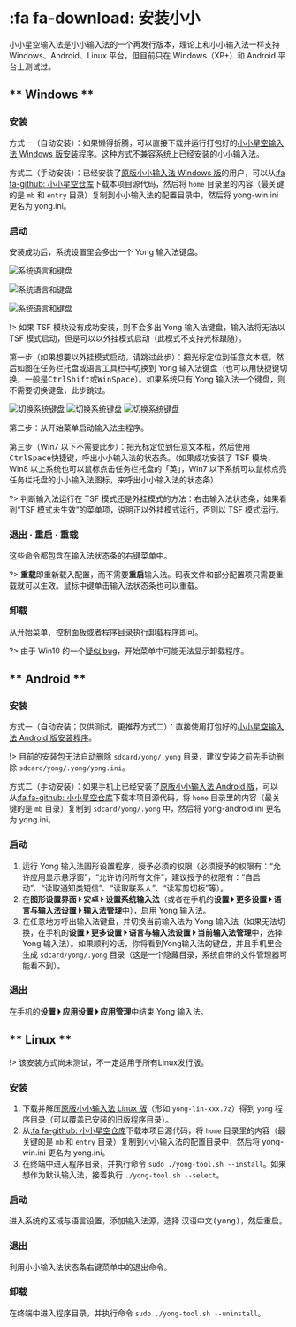 # :fa fa-download: 安装小小

小小星空输入法是小小输入法的一个再发行版本，理论上和小小输入法一样支持 Windows、Android、Linux 平台，但目前只在 Windows（XP+）和 Android 平台上测试过。

<!-- tabs:start -->

## ** Windows **

### 安装

方式一（自动安装）：如果懒得折腾，可以直接下载并运行打包好的[小小星空输入法 Windows 版安装程序][小小星空网盘]。这种方式不兼容系统上已经安装的小小输入法。

方式二（手动安装）：已经安装了[原版小小输入法 Windows 版][小小输入法网盘]的用户，可以从[:fa fa-github: 小小星空仓库][小小星空仓库]下载本项目源代码，然后将 `home` 目录里的内容（最关键的是 `mb` 和 `entry` 目录）复制到小小输入法的配置目录中，然后将 yong-win.ini 更名为 yong.ini。

### 启动

安装成功后，系统设置里会多出一个 Yong 输入法键盘。

![系统语言和键盘](_media\lang-and-kbd-win10.png 'Win10：语言 🞂 中文语言选项 🞂 键盘')

![系统语言和键盘](_media\lang-and-kbd-win7.png 'Win7：区域和语言 🞂 键盘和语言 🞂 更改键盘')

![系统语言和键盘](_media\lang-and-kbd-xp.png 'XP：区域和语言选项 🞂 语言 🞂 详细信息；还要勾选“将高级文字服务支持应用于所有程序”；SP2 以下还需安装 wic 组件')

!> 如果 TSF 模块没有成功安装，则不会多出 Yong 输入法键盘，输入法将无法以 TSF 模式启动，但是可以以外挂模式启动（此模式不支持光标跟随）。

第一步（如果想要以外挂模式启动，请跳过此步）：把光标定位到任意文本框，然后如图在任务栏托盘或语言工具栏中切换到 Yong 输入法键盘（也可以用快捷键切换，一般是<kbd>Ctrl</kbd><kbd>Shift</kbd>或<kbd>Win</kbd><kbd>Space</kbd>）。如果系统只有 Yong 输入法一个键盘，则不需要切换键盘，此步跳过。

![切换系统键盘](_media\run-tsf-on-win10.png 'Win10')
![切换系统键盘](_media\run-tsf-on-win7.png 'Win7')
![切换系统键盘](_media\run-tsf-on-xp.png 'XP')

第二步：从开始菜单启动输入法主程序。

第三步（Win7 以下不需要此步）：把光标定位到任意文本框，然后使用<kbd>Ctrl</kbd><kbd>Space</kbd>快捷键，呼出小小输入法的状态条。（如果成功安装了 TSF 模块，Win8 以上系统也可以鼠标点击任务栏托盘的「英」，Win7 以下系统可以鼠标点亮任务栏托盘的小小输入法图标，来呼出小小输入法的状态条）

?> 判断输入法运行在 TSF 模式还是外挂模式的方法：右击输入法状态条，如果看到“TSF 模式未生效”的菜单项，说明正以外挂模式运行，否则以 TSF 模式运行。

### 退出 · 重启 · 重载

这些命令都包含在输入法状态条的右键菜单中。

?> **重载**即重新载入配置，而不需要**重启**输入法。码表文件和部分配置项只需要重载就可以生效。鼠标中键单击输入法状态条也可以重载。

### 卸载

从开始菜单、控制面板或者程序目录执行卸载程序即可。

?> 由于 Win10 的一个[疑似 bug](https://answers.microsoft.com/zh-hans/windows/forum/all/%E7%A8%8B%E5%BA%8F%E7%9A%84%E5%8D%B8%E8%BD%BD/0b57356b-e988-486e-b863-1cf63e0cf0d2)，开始菜单中可能无法显示卸载程序。

## ** Android **

### 安装

方式一（自动安装；仅供测试，更推荐方式二）：直接使用打包好的[小小星空输入法 Android 版安装程序][小小星空网盘]。

!> 目前的安装包无法自动删除 `sdcard/yong/.yong` 目录，建议安装之前先手动删除 `sdcard/yong/.yong/yong.ini`。

方式二（手动安装）：如果手机上已经安装了[原版小小输入法 Android 版][小小输入法网盘]，可以从[:fa fa-github: 小小星空仓库][小小星空仓库]下载本项目源代码，将 `home` 目录里的内容（最关键的是 `mb` 目录）复制到 `sdcard/yong/.yong` 中，然后将 yong-android.ini 更名为 yong.ini。

### 启动

1. 运行 Yong 输入法图形设置程序，授予必须的权限（必须授予的权限有：“允许应用显示悬浮窗”，“允许访问所有文件”，建议授予的权限有：“自启动”、“读取通知类短信”、“读取联系人”、“读写剪切板”等）。
2. 在**图形设置界面 🞂 安卓 🞂 设置系统输入法**（或者在手机的**设置 🞂 更多设置 🞂 语言与输入法设置 🞂 输入法管理**中），启用 Yong 输入法。
3. 在任意地方呼出输入法键盘，并切换当前输入法为 Yong 输入法（如果无法切换，在手机的**设置 🞂 更多设置 🞂 语言与输入法设置 🞂 当前输入法管理**中，选择 Yong 输入法）。如果顺利的话，你将看到Yong输入法的键盘，并且手机里会生成 `sdcard/yong/.yong` 目录（这是一个隐藏目录，系统自带的文件管理器可能看不到）。

### 退出

在手机的**设置 🞂 应用设置 🞂 应用管理**中结束 Yong 输入法。

## ** Linux **

!> 该安装方式尚未测试，不一定适用于所有Linux发行版。

### 安装

1. 下载并解压[原版小小输入法 Linux 版][小小输入法网盘]（形如 `yong-lin-xxx.7z`）得到 `yong` 程序目录（可以覆盖已安装的旧版程序目录）。
2. 从[:fa fa-github: 小小星空仓库][小小星空仓库]下载本项目源代码，将 `home` 目录里的内容（最关键的是 `mb` 和 `entry` 目录）复制到小小输入法的配置目录中，然后将 yong-win.ini 更名为 yong.ini。
3. 在终端中进入程序目录，并执行命令 `sudo ./yong-tool.sh --install`。如果想作为默认输入法，接着执行 `./yong-tool.sh --select`。

### 启动

进入系统的区域与语言设置，添加输入法源，选择 <kbd>汉语</kbd><kbd>中文(yong)</kbd>，然后重启。

### 退出

利用小小输入法状态条右键菜单中的退出命令。

### 卸载

在终端中进入程序目录，并执行命令 `sudo ./yong-tool.sh --uninstall`。

<!-- tabs:end -->


[星空QQ群]: https://jq.qq.com/?_wv=1027&k=5tVcZlL
[键道QQ群]: https://jq.qq.com/?_wv=1027&k=WxhhXU6u
[星空电报群]: https://t.me/xkinput

[星空官网]: https://xkinput.github.io
[RIME键道文档]: https://pingshunhuangalex.gitbook.io/rime-xkjd
[RIME键道仓库]: https://github.com/xkinput/Rime_JD

[小小星空首页]: https://xkinput.github.io/xxxk-help
[小小星空仓库]: https://github.com/xkinput/xxxk
[小小星空网盘]: http://xxxk.ysepan.com/

[小小输入法网盘]: http://yongim.ysepan.com
[小小输入法论坛]: https://yong.dgod.net
[小小输入法仓库]: https://github.com/dgod/yong